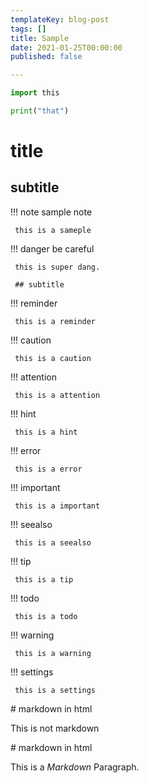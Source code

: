 ```yaml
---
templateKey: blog-post
tags: []
title: Sample
date: 2021-01-25T00:00:00
published: false

---
```


``` python
import this

print("that")
```

# title

## subtitle

!!! note sample note

     this is a sameple

!!! danger be careful

     this is super dang.

     ## subtitle

!!! reminder

     this is a reminder

!!! caution

     this is a caution

!!! attention

     this is a attention

!!! hint

     this is a hint

!!! error

     this is a error

!!! important

     this is a important

!!! seealso

     this is a seealso

!!! tip

     this is a tip

!!! todo

     this is a todo

!!! warning

     this is a warning

!!! settings

     this is a settings

<div>
# markdown in html

This is not markdown
</div>

<div markdown="1">
# markdown in html

This is a *Markdown* Paragraph.
</div>
